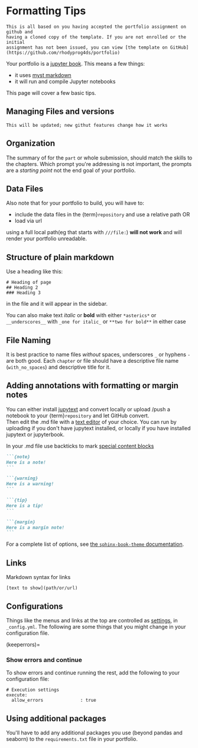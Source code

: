 # Formatting Tips

```{warning}
This is all based on you having accepted the portfolio assignment on github and
having a cloned copy of the template. If you are not enrolled or the initial
assignment has not been issued, you can view [the template on GitHub](https://github.com/rhodyprog4ds/portfolio)
```

Your portfolio is a [jupyter book](https://jupyterbook.org/intro.html). This means a few things:
- it uses [myst markdown](https://jupyterbook.org/reference/cheatsheet.html)
- it will run and compile Jupyter notebooks

This page will cover a few basic tips.

## Managing Files and versions

```{important}
This will be updated; new githut features change how it works
```
<!-- 
### To manage with a precommit hook jupytext conversion
change your `.pre-commit-config.yaml` file to match the following:
```
repos:
-   repo: https://github.com/mwouts/jupytext
    rev: v1.10.0  # CURRENT_TAG/COMMIT_HASH
    hooks:
    - id: jupytext
      args: [--from, ipynb, --to, myst]
```

Run Precommit over all the files to actually apply that script to your repo.


```
pre-commit install
pre-commit run --all-files
```

If you do `git status` now, you should have a `.md` file for each `ipynb` file
that was in your repository, now add and commit those.

Now, each time you commit, it will run jupytext first.

### To manage with a gh action jupytext conversion

create a file at `.github/workflows/jupytext.yml` and paste the following:

```
name: jupytext

# Only run this when the master branch changes
on:
  push:
    branches:
    - main
    # If your git {term}`repository` has the Jupyter Book within some-subfolder next to
    # unrelated files, you can make this run only if a file within that specific
    # folder has been modified.
    #
    # paths:
    # - some-subfolder/**

# This job installs dependencies, build the book, and pushes it to `gh-pages`
jobs:
  jupytext:
    runs-on: ubuntu-latest
    steps:
    - uses: actions/checkout@v2

    # Install dependencies
    - name: Set up Python 3.7
      uses: actions/setup-python@v1
      with:
        python-version: 3.7

    - name: Install dependencies
      run: |
        pip install jupytext
    - name: convert
      run: |
          jupytext */*.ipynb --to myst
          jupytext *.ipynb --to myst
    - uses: EndBug/add-and-commit@v4 # You can change this to use a specific version
      with:
        # The arguments for the `git add` command (see the paragraph below for more info)
        # Default: '.'
        add: '.'

        # The name of the user that will be displayed as the author of the commit
        # Default: author of the commit that triggered the run
        author_name: Your Name

        # The email of the user that will be displayed as the author of the commit
        # Default: author of the commit that triggered the run
        author_email: you@uri.edu

        # The local path to the directory where your {term}`repository` is located. You should use actions/checkout first to set it up
        # Default: '.'
        cwd: '.'

        # Whether to use the --force option on `git add`, in order to bypass eventual gitignores
        # Default: false
        force: true

        # Whether to use the --signoff option on `git commit`
        # Default: false
        signoff: true

        # The message for the commit
        # Default: 'Commit from GitHub Actions'
        message: 'convert notebooks to md'

        # Name of the branch to use, if different from the one that triggered the workflow
        # Default: the branch that triggered the workflow (from GITHUB_REF)
        ref: 'main'

        # Name of the tag to add to the new commit (see the paragraph below for more info)
        # Default: ''
        tag: "v1.0.0"

      env:
        # This is necessary in order to push a commit to the repo
        GITHUB_TOKEN: ${{ secrets.GITHUB_TOKEN }} # Leave this line unchanged
``` 
-->

## Organization

The summary of for the `part` or whole submission, should match the skills to the chapters.  Which prompt you're addressing is not important, the  prompts are a *starting point* not the end goal of your portfolio.

## Data Files

Also note that for your portfolio to build, you will have to:
-  include the data files in the {term}`repository` and use a relative path OR
-  load via url

using a full local path(eg that starts with `///file:`) **will not work** and will render your portfolio unreadable.

## Structure of plain markdown

Use a heading like this:

```
# Heading of page
## Heading 2
### Heading 3
```

in the file and it will appear in the sidebar.

You can also make text *italic* or **bold** with either `*asterics*` or `__underscores__` with `_one for italic_` or `**two for bold**` in either case


## File Naming

It is best practice to name files *without* spaces, underscores `_` or hyphens `-` are both good.
Each `chapter` or file should have a descriptive file name (`with_no_spaces`) and descriptive title for it.
<!-- 

## Syncing markdown and ipynb files

If you have the precommit hook working, git will call a script and convert your notebook files from the ipynb format (which is json like) to Myst Markdown, which is more plain text with some header information.  The markdown format works better with version control, largely because it doesn't contain the outputs.

If you don't get the precommit hook working, but you do get jupytext installed, you can set each file to sync.   -->



<!-- To sync feedback received to your runnable notebook files, change the related GitHub Actions file: `.github/workflows/`
In the step named convert that looks like:
```
- name: convert
  run: |
      jupytext */*.ipynb --to myst
```

change it to:

```
- name: convert
  run: |
      jupytext --set-formats ipynb,md */*.ipynb  # Turn .ipynb into a paired ipynb/py notebook
      jupytext --sync */*.ipynb                  # Update whichever of .ipynb/notebook.md is outdated
```

This means if you accept suggestion commits from the the `.md` file, the action will upate your `.ipynb` file. If you update your `.ipynb file` the action will update the .md file. -->


## Adding annotations with formatting or margin notes

You can either install [jupytext](https://jupytext.readthedocs.io/en/latest/install.html) and convert locally or upload /push a notebook to your {term}`repository` and let GitHub convert.  
Then edit the .md file with a [text editor](texteditor) of your choice. You can run by uploading if you don't have jupytext installed, or locally if you have installed jupytext or jupyterbook.

In your .md file use backticks to mark [special content blocks](https://jupyterbook.org/content/content-blocks.html)


````md
```{note}
Here is a note!
```
````

````md
```{warning}
Here is a warning!
```
````

````md
```{tip}
Here is a tip!
```
````


````md
```{margin}
Here is a margin note!
```
````


For a complete list of options, see [the `sphinx-book-theme` documentation](https://sphinx-book-theme.readthedocs.io/en/latest/reference/demo.html#admonitions).

## Links

Markdown syntax for links

```
[text to show](path/or/url)
```



## Configurations

Things like the menus and links at the top are controlled as [settings](https://jupyterbook.org/customize/config.html), in `_config.yml`. The following are some things that you might change in your configuration file.

(keeperrors)=
### Show errors and continue

To show errors and continue running the rest, add the following to your configuration file:

```
# Execution settings
execute:
  allow_errors              : true
```

## Using additional packages

You'll have to add any additional packages you use (beyond pandas and seaborn) to the `requirements.txt` file in your portfolio.
